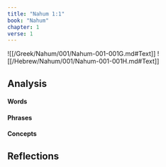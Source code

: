 ```yaml
---
title: "Nahum 1:1"
book: "Nahum"
chapter: 1
verse: 1
---
```

![[/Greek/Nahum/001/Nahum-001-001G.md#Text]]
![[/Hebrew/Nahum/001/Nahum-001-001H.md#Text]]

## Analysis

#### Words

#### Phrases

#### Concepts

## Reflections
